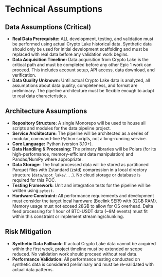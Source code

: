 # Technical Assumptions

## Data Assumptions (Critical)

* **Real Data Prerequisite:** ALL development, testing, and validation must be performed using actual Crypto Lake historical data. Synthetic data should only be used for initial development scaffolding and must be replaced with real data before any validation work begins.
* **Data Acquisition Timeline:** Data acquisition from Crypto Lake is the critical path and must be completed before any other Epic 1 work can proceed. This includes account setup, API access, data download, and verification.
* **Data Quality Unknown:** Until actual Crypto Lake data is analyzed, all assumptions about data quality, completeness, and format are preliminary. The pipeline architecture must be flexible enough to adapt to real data characteristics.

## Architecture Assumptions

* **Repository Structure:** A single Monorepo will be used to house all scripts and modules for the data pipeline project.
* **Service Architecture:** The pipeline will be architected as a series of modular, command-line Python scripts, not a long-running service.
* **Core Language:** Python (version 3.10+).
* **Data Handling & Processing:** The primary libraries will be Polars (for its high-performance, memory-efficient data manipulation) and Pandas/NumPy where appropriate.
* **Data Storage:** The final processed data will be stored as partitioned Parquet files with Zstandard (zstd) compression in a local directory structure (`data/spot_lake/...`). No cloud storage or database is required for this POC.
* **Testing Framework:** Unit and integration tests for the pipeline will be written using `pytest`.
* **Hardware Constraint:** All performance requirements and development must consider the target local hardware (Beelink SER9 with 32GB RAM). Memory usage must not exceed 28GB to allow for OS overhead. Delta feed processing for 1 hour of BTC-USDT data (~8M events) must fit within this constraint or implement streaming/chunking.

## Risk Mitigation

* **Synthetic Data Fallback:** If actual Crypto Lake data cannot be acquired within the first week, project timeline must be extended or scope reduced. No validation work should proceed without real data.
* **Performance Validation:** All performance testing conducted on synthetic data is considered preliminary and must be re-validated with actual data patterns.
